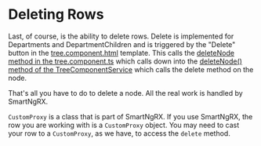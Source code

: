 # Deleting Rows

Last, of course, is the ability to delete rows. Delete is implemented for Departments and DepartmentChildren and is triggered by the "Delete" button in the [tree.component.html](https://github.com/DaveMBush/SmartNgRX/blob/main/apps/demo/src/app/shared/components/tree/tree.component.html#L121-L130) template. This calls the [deleteNode method in the tree.component.ts](https://github.com/DaveMBush/SmartNgRX/blob/main/apps/demo/src/app/shared/components/tree/tree.component.ts#L90-L93) which calls down into the [deleteNode() method of the TreeComponentService](https://github.com/DaveMBush/SmartNgRX/blob/main/apps/demo/src/app/shared/components/tree/tree-component.service.ts#L99-L101) which calls the delete method on the node.

That's all you have to do to delete a node. All the real work is handled by SmartNgRX.

`CustomProxy` is a class that is part of SmartNgRX. If you use SmartNgRX, the row you are working with is a `CustomProxy` object. You may need to cast your row to a `CustomProxy`, as we have, to access the `delete` method.
